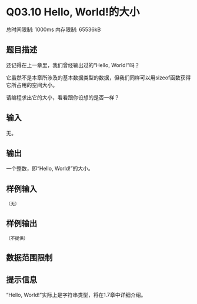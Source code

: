 # Q03.10 Hello, World!的大小

总时间限制: 1000ms 内存限制: 65536kB

## 题目描述

还记得在上一章里，我们曾经输出过的“Hello, World!”吗？

它虽然不是本章所涉及的基本数据类型的数据，但我们同样可以用sizeof函数获得它所占用的空间大小。

请编程求出它的大小，看看跟你设想的是否一样？

## 输入

无。

## 输出

一个整数，即“Hello, World!”的大小。

## 样例输入

    （无）

## 样例输出

    （不提供）

## 数据范围限制

## 提示信息

“Hello, World!”实际上是字符串类型，将在1.7章中详细介绍。

